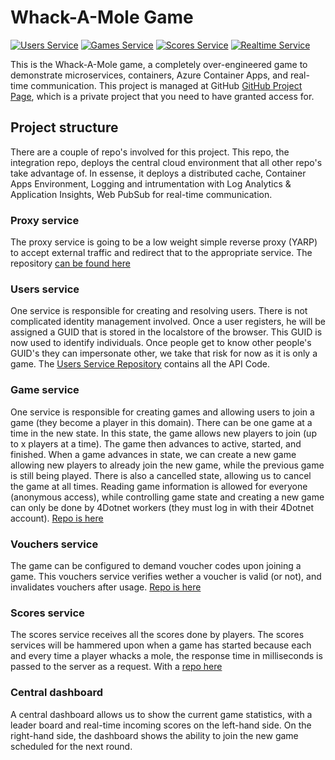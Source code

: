 # Whack-A-Mole Game

[![Users Service](https://github.com/4DotNet/whack-a-mole-users/actions/workflows/build-container.yml/badge.svg)](https://github.com/4DotNet/whack-a-mole-users/actions/workflows/build-container.yml)
[![Games Service](https://github.com/4DotNet/whack-a-mole-games/actions/workflows/build-container.yml/badge.svg)](https://github.com/4DotNet/whack-a-mole-games/actions/workflows/build-container.yml)
[![Scores Service](https://github.com/4DotNet/whack-a-mole-scores/actions/workflows/build-container.yml/badge.svg)](https://github.com/4DotNet/whack-a-mole-scores/actions/workflows/build-container.yml)
[![Realtime Service](https://github.com/4DotNet/whack-a-mole-realtime-service/actions/workflows/build-container.yml/badge.svg)](https://github.com/4DotNet/whack-a-mole-realtime-service/actions/workflows/build-container.yml)

This is the Whack-A-Mole game, a completely over-engineered game to demonstrate microservices, containers, Azure Container Apps, and real-time communication. This project is managed at GitHub [GitHub Project Page](https://github.com/users/nikneem/projects/3), which is a private project that you need to have granted access for.

## Project structure

There are a couple of repo's involved for this project. This repo, the integration repo, deploys the central cloud environment that all other repo's take advantage of. In essense, it deploys a distributed cache, Container Apps Environment, Logging and intrumentation with Log Analytics & Application Insights, Web PubSub for real-time communication.

### Proxy service

The proxy service is going to be a low weight simple reverse proxy (YARP) to accept external traffic and redirect that to the appropriate service. The repository [can be found here](https://github.com/4DotNet/whack-a-mole-proxy)

### Users service

One service is responsible for creating and resolving users. There is not complicated identity management involved. Once a user registers, he will be assigned a GUID that is stored in the localstore of the browser. This GUID is now used to identify individuals. Once people get to know other people's GUID's they can impersonate other, we take that risk for now as it is only a game. The [Users Service Repository](https://github.com/nikneem/whack-a-mole-games-api) contains all the API Code.

### Game service

One service is responsible for creating games and allowing users to join a game (they become a player in this domain). There can be one game at a time in the new state. In this state, the game allows new players to join (up to x players at a time). The game then advances to active, started, and finished. When a game advances in state, we can create a new game allowing new players to already join the new game, while the previous game is still being played. There is also a cancelled state, allowing us to cancel the game at all times. Reading game information is allowed for everyone (anonymous access), while controlling game state and creating a new game can only be done by 4Dotnet workers (they must log in with their 4Dotnet account). [Repo is here](https://github.com/4DotNet/whack-a-mole-games)

### Vouchers service

The game can be configured to demand voucher codes upon joining a game. This vouchers service verifies wether a voucher is valid (or not), and invalidates vouchers after usage. [Repo is here](https://github.com/4DotNet/whack-a-mole-vouchers)

### Scores service

The scores service receives all the scores done by players. The scores services will be hammered upon when a game has started because each and every time a player whacks a mole, the response time in milliseconds is passed to the server as a request. With a [repo here](https://github.com/4DotNet/whack-a-mole-scores)

### Central dashboard

A central dashboard allows us to show the current game statistics, with a leader board and real-time incoming scores on the left-hand side. On the right-hand side, the dashboard shows the ability to join the new game scheduled for the next round.
